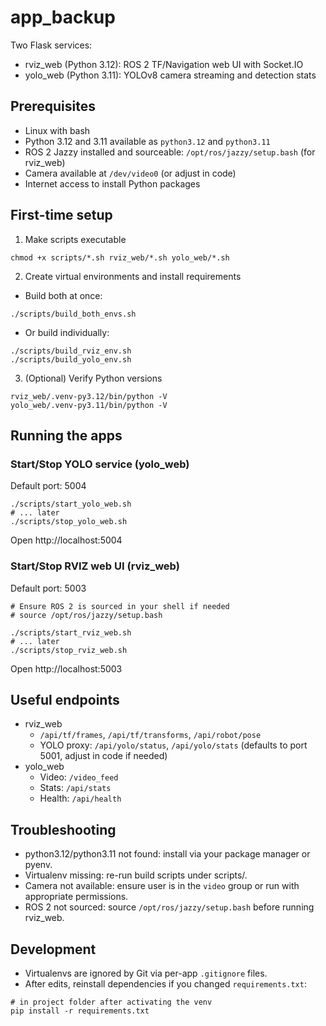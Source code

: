 # app_backup

Two Flask services:
- rviz_web (Python 3.12): ROS 2 TF/Navigation web UI with Socket.IO
- yolo_web (Python 3.11): YOLOv8 camera streaming and detection stats

## Prerequisites
- Linux with bash
- Python 3.12 and 3.11 available as `python3.12` and `python3.11`
- ROS 2 Jazzy installed and sourceable: `/opt/ros/jazzy/setup.bash` (for rviz_web)
- Camera available at `/dev/video0` (or adjust in code)
- Internet access to install Python packages

## First-time setup
1) Make scripts executable
```
chmod +x scripts/*.sh rviz_web/*.sh yolo_web/*.sh
```

2) Create virtual environments and install requirements
- Build both at once:
```
./scripts/build_both_envs.sh
```
- Or build individually:
```
./scripts/build_rviz_env.sh
./scripts/build_yolo_env.sh
```

3) (Optional) Verify Python versions
```
rviz_web/.venv-py3.12/bin/python -V
yolo_web/.venv-py3.11/bin/python -V
```

## Running the apps

### Start/Stop YOLO service (yolo_web)
Default port: 5004
```
./scripts/start_yolo_web.sh
# ... later
./scripts/stop_yolo_web.sh
```
Open http://localhost:5004

### Start/Stop RVIZ web UI (rviz_web)
Default port: 5003
```
# Ensure ROS 2 is sourced in your shell if needed
# source /opt/ros/jazzy/setup.bash

./scripts/start_rviz_web.sh
# ... later
./scripts/stop_rviz_web.sh
```
Open http://localhost:5003

## Useful endpoints
- rviz_web
  - `/api/tf/frames`, `/api/tf/transforms`, `/api/robot/pose`
  - YOLO proxy: `/api/yolo/status`, `/api/yolo/stats` (defaults to port 5001, adjust in code if needed)
- yolo_web
  - Video: `/video_feed`
  - Stats: `/api/stats`
  - Health: `/api/health`

## Troubleshooting
- python3.12/python3.11 not found: install via your package manager or pyenv.
- Virtualenv missing: re-run build scripts under scripts/.
- Camera not available: ensure user is in the `video` group or run with appropriate permissions.
- ROS 2 not sourced: source `/opt/ros/jazzy/setup.bash` before running rviz_web.

## Development
- Virtualenvs are ignored by Git via per-app `.gitignore` files.
- After edits, reinstall dependencies if you changed `requirements.txt`:
```
# in project folder after activating the venv
pip install -r requirements.txt
```
